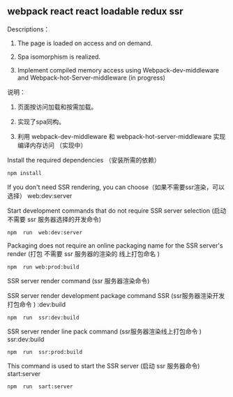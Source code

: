 ##  webpack react react loadable redux ssr

 Descriptions：

1. The page is loaded on access and on demand. 

2. Spa isomorphism is realized. 

3. Implement compiled memory access using Webpack-dev-middleware and Webpack-hot-Server-middleware (in progress)



说明：

1. 页面按访问加载和按需加载。

2. 实现了spa同构。
3.  利用 webpack-dev-middleware 和  webpack-hot-server-middleware  实现 编译内存访问 （实现中）



Install the required dependencies （安装所需的依赖）

```
npm install
```

If you don't need SSR rendering, you can choose（如果不需要ssr渲染，可以选择） web:dev:server

Start development commands that do not require SSR server selection (启动 不需要 ssr 服务器选择的开发命令)

```
npm  run  web:dev:server
```

Packaging does not require an online packaging name for the SSR server's render (打包 不需要 ssr 服务器的渲染的 线上打包命名 )

```
npm  run web:prod:build
```



SSR server render command (ssr 服务器渲染命令)

SSR server render development package command SSR (ssr服务器渲染开发打包命令 ) :dev:build 

```
npm  run  ssr:dev:build
```

SSR server render line pack command  (ssr服务器渲染线上打包命令 ) ssr:dev:build

```
npm  run  ssr:prod:build
```

This command is used to start the SSR server (启动 ssr 服务器命令)  start:server

```
npm  run  sart:server 
```

